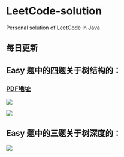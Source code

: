 # LeetCode-solution
Personal solution of LeetCode in Java

## 每日更新

## Easy 题中的四题关于树结构的：

### [PDF地址](https://github.com/lihanxiang/LeetCode-solution/blob/master/%E6%B7%B1%E6%90%9C%E8%A7%A3%E9%A2%98%E6%80%9D%E8%B7%AF/%E6%A0%91%E7%9A%84%E7%BB%93%E6%9E%84/%E6%A0%91%E7%9A%84%E7%BB%93%E6%9E%84.pdf)

![](https://upload-images.jianshu.io/upload_images/3426615-4b4e29046e854187.png?imageMogr2/auto-orient/strip%7CimageView2/2/w/1240)

![](https://upload-images.jianshu.io/upload_images/3426615-1e959fedab713886.png?imageMogr2/auto-orient/strip%7CimageView2/2/w/1240)

## Easy 题中的三题关于树深度的：

![](https://upload-images.jianshu.io/upload_images/3426615-0bfbd6986757c26e.png?imageMogr2/auto-orient/strip%7CimageView2/2/w/1240)
